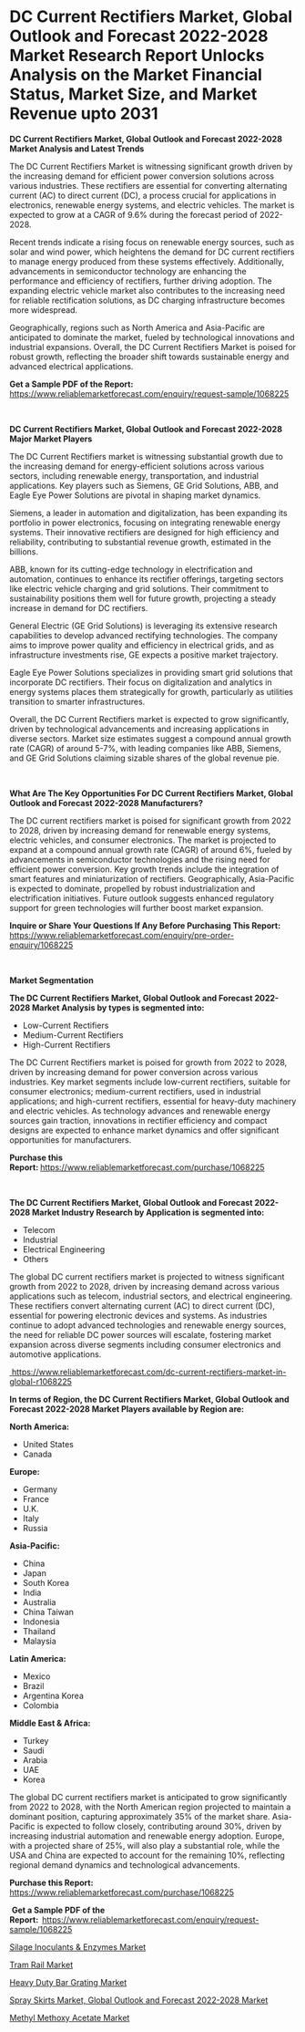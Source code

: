 <p><h1>DC Current Rectifiers Market, Global Outlook and Forecast 2022-2028 Market Research Report Unlocks Analysis on the Market Financial Status, Market Size, and Market Revenue upto 2031</h1></p><p><strong>DC Current Rectifiers Market, Global Outlook and Forecast 2022-2028 Market Analysis and Latest Trends</strong></p>
<p><p>The DC Current Rectifiers Market is witnessing significant growth driven by the increasing demand for efficient power conversion solutions across various industries. These rectifiers are essential for converting alternating current (AC) to direct current (DC), a process crucial for applications in electronics, renewable energy systems, and electric vehicles. The market is expected to grow at a CAGR of 9.6% during the forecast period of 2022-2028.</p><p>Recent trends indicate a rising focus on renewable energy sources, such as solar and wind power, which heightens the demand for DC current rectifiers to manage energy produced from these systems effectively. Additionally, advancements in semiconductor technology are enhancing the performance and efficiency of rectifiers, further driving adoption. The expanding electric vehicle market also contributes to the increasing need for reliable rectification solutions, as DC charging infrastructure becomes more widespread.</p><p>Geographically, regions such as North America and Asia-Pacific are anticipated to dominate the market, fueled by technological innovations and industrial expansions. Overall, the DC Current Rectifiers Market is poised for robust growth, reflecting the broader shift towards sustainable energy and advanced electrical applications.</p></p>
<p><strong>Get a Sample PDF of the Report:&nbsp;</strong> <a href="https://www.reliablemarketforecast.com/enquiry/request-sample/1068225">https://www.reliablemarketforecast.com/enquiry/request-sample/1068225</a></p>
<p>&nbsp;</p>
<p><strong>DC Current Rectifiers Market, Global Outlook and Forecast 2022-2028 Major Market Players</strong></p>
<p><p>The DC Current Rectifiers market is witnessing substantial growth due to the increasing demand for energy-efficient solutions across various sectors, including renewable energy, transportation, and industrial applications. Key players such as Siemens, GE Grid Solutions, ABB, and Eagle Eye Power Solutions are pivotal in shaping market dynamics.</p><p>Siemens, a leader in automation and digitalization, has been expanding its portfolio in power electronics, focusing on integrating renewable energy systems. Their innovative rectifiers are designed for high efficiency and reliability, contributing to substantial revenue growth, estimated in the billions.</p><p>ABB, known for its cutting-edge technology in electrification and automation, continues to enhance its rectifier offerings, targeting sectors like electric vehicle charging and grid solutions. Their commitment to sustainability positions them well for future growth, projecting a steady increase in demand for DC rectifiers.</p><p>General Electric (GE Grid Solutions) is leveraging its extensive research capabilities to develop advanced rectifying technologies. The company aims to improve power quality and efficiency in electrical grids, and as infrastructure investments rise, GE expects a positive market trajectory.</p><p>Eagle Eye Power Solutions specializes in providing smart grid solutions that incorporate DC rectifiers. Their focus on digitalization and analytics in energy systems places them strategically for growth, particularly as utilities transition to smarter infrastructures.</p><p>Overall, the DC Current Rectifiers market is expected to grow significantly, driven by technological advancements and increasing applications in diverse sectors. Market size estimates suggest a compound annual growth rate (CAGR) of around 5-7%, with leading companies like ABB, Siemens, and GE Grid Solutions claiming sizable shares of the global revenue pie.</p></p>
<p>&nbsp;</p>
<p><strong>What Are The Key Opportunities For DC Current Rectifiers Market, Global Outlook and Forecast 2022-2028 Manufacturers?</strong></p>
<p><p>The DC current rectifiers market is poised for significant growth from 2022 to 2028, driven by increasing demand for renewable energy systems, electric vehicles, and consumer electronics. The market is projected to expand at a compound annual growth rate (CAGR) of around 6%, fueled by advancements in semiconductor technologies and the rising need for efficient power conversion. Key growth trends include the integration of smart features and miniaturization of rectifiers. Geographically, Asia-Pacific is expected to dominate, propelled by robust industrialization and electrification initiatives. Future outlook suggests enhanced regulatory support for green technologies will further boost market expansion.</p></p>
<p><strong>Inquire or Share Your Questions If Any Before Purchasing This Report:</strong> <a href="https://www.reliablemarketforecast.com/enquiry/pre-order-enquiry/1068225">https://www.reliablemarketforecast.com/enquiry/pre-order-enquiry/1068225</a></p>
<p>&nbsp;</p>
<p><strong>Market Segmentation</strong></p>
<p><strong>The DC Current Rectifiers Market, Global Outlook and Forecast 2022-2028 Market Analysis by types is segmented into:</strong></p>
<p><ul><li>Low-Current Rectifiers</li><li>Medium-Current Rectifiers</li><li>High-Current Rectifiers</li></ul></p>
<p><p>The DC Current Rectifiers market is poised for growth from 2022 to 2028, driven by increasing demand for power conversion across various industries. Key market segments include low-current rectifiers, suitable for consumer electronics; medium-current rectifiers, used in industrial applications; and high-current rectifiers, essential for heavy-duty machinery and electric vehicles. As technology advances and renewable energy sources gain traction, innovations in rectifier efficiency and compact designs are expected to enhance market dynamics and offer significant opportunities for manufacturers.</p></p>
<p><strong>Purchase this Report:&nbsp;</strong><a href="https://www.reliablemarketforecast.com/purchase/1068225">https://www.reliablemarketforecast.com/purchase/1068225</a></p>
<p>&nbsp;</p>
<p><strong>The DC Current Rectifiers Market, Global Outlook and Forecast 2022-2028 Market Industry Research by Application is segmented into:</strong></p>
<p><ul><li>Telecom</li><li>Industrial</li><li>Electrical Engineering</li><li>Others</li></ul></p>
<p><p>The global DC current rectifiers market is projected to witness significant growth from 2022 to 2028, driven by increasing demand across various applications such as telecom, industrial sectors, and electrical engineering. These rectifiers convert alternating current (AC) to direct current (DC), essential for powering electronic devices and systems. As industries continue to adopt advanced technologies and renewable energy sources, the need for reliable DC power sources will escalate, fostering market expansion across diverse segments including consumer electronics and automotive applications.</p></p>
<p><a href="https://www.reliablemarketforecast.com/dc-current-rectifiers-market-in-global-r1068225">&nbsp;https://www.reliablemarketforecast.com/dc-current-rectifiers-market-in-global-r1068225</a></p>
<p><strong>In terms of Region, the DC Current Rectifiers Market, Global Outlook and Forecast 2022-2028 Market Players available by Region are:</strong></p>
<p>
    <p> <strong> North America: </strong>
        <ul>
            <li>United States</li>
            <li>Canada</li>
        </ul>
        </p> 
    <p> <strong> Europe: </strong>
        <ul>
            <li>Germany</li>
            <li>France</li>
            <li>U.K.</li>
            <li>Italy</li>
            <li>Russia</li>
        </ul>
        </p> 
    <p> <strong> Asia-Pacific: </strong>
        <ul>
            <li>China</li>
            <li>Japan</li>
            <li>South Korea</li>
            <li>India</li>
            <li>Australia</li>
            <li>China Taiwan</li>
            <li>Indonesia</li>
            <li>Thailand</li>
            <li>Malaysia</li>
        </ul>
        </p> 
    <p> <strong> Latin America: </strong>
        <ul>
            <li>Mexico</li>
            <li>Brazil</li>
            <li>Argentina Korea</li>
            <li>Colombia</li>
        </ul>
        </p> 
    <p> <strong> Middle East & Africa: </strong>
        <ul>
            <li>Turkey</li>
            <li>Saudi</li>
            <li>Arabia</li>
            <li>UAE</li>
            <li>Korea</li>
        </ul>
    </p>
    </p>
<p><p>The global DC current rectifiers market is anticipated to grow significantly from 2022 to 2028, with the North American region projected to maintain a dominant position, capturing approximately 35% of the market share. Asia-Pacific is expected to follow closely, contributing around 30%, driven by increasing industrial automation and renewable energy adoption. Europe, with a projected share of 25%, will also play a substantial role, while the USA and China are expected to account for the remaining 10%, reflecting regional demand dynamics and technological advancements.</p></p>
<p><strong>Purchase this Report: </strong><a href="https://www.reliablemarketforecast.com/purchase/1068225">https://www.reliablemarketforecast.com/purchase/1068225</a></p>
<p>&nbsp;<strong>Get a Sample PDF of the Report:&nbsp;&nbsp;</strong><a href="https://www.reliablemarketforecast.com/enquiry/request-sample/1068225">https://www.reliablemarketforecast.com/enquiry/request-sample/1068225</a></p>
<p><strong></strong></p>
<p><p><a href="https://www.linkedin.com/pulse/silage-inoculants-enzymes-market-trends-focusing-insight-x6uve?trackingId=cl%2FFk75oRuCN0xCCHkWfFQ%3D%3D">Silage Inoculants & Enzymes Market</a></p><p><a href="https://medium.com/@patricbguth07/the-comprehensive-tram-rail-market-research-report-is-essential-for-understanding-current-trends-f29adb16120b">Tram Rail Market</a></p><p><a href="https://medium.com/@timgant43/the-heavy-duty-bar-grating-market-decisions-are-mostly-driven-by-resource-optimization-and-845442dbd3e8">Heavy Duty Bar Grating Market</a></p><p><a href="https://github.com/FassouRP/Market-Research-Report-List-6/blob/main/spray-skirts-market-global-outlook-and-forecast-2022-2028-market.md">Spray Skirts Market, Global Outlook and Forecast 2022-2028 Market</a></p><p><a href="https://issuu.com/reportprime-2/docs/methyl-methoxy-acetate-market-size-_d4f5857ed7ed36">Methyl Methoxy Acetate Market</a></p></p>